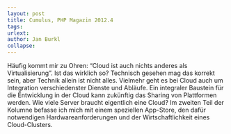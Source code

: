 ```yaml
---
layout: post
title: Cumulus, PHP Magazin 2012.4
tags: 
urlext: 
author: Jan Burkl
collapse: 
---
```

Häufig kommt mir zu Ohren: “Cloud ist auch nichts anderes als Virtualisierung”. Ist das wirklich so? Technisch gesehen mag das korrekt sein, aber Technik allein ist nicht alles. Vielmehr geht es bei Cloud auch um Integration verschiedenster Dienste und Abläufe. Ein integraler Baustein für die Entwicklung in der Cloud kann zukünftig das Sharing von Plattformen werden.
Wie viele Server braucht eigentlich eine Cloud? Im zweiten Teil der Kolumne befasse ich mich mit einem speziellen App-Store, den dafür notwendigen Hardwareanforderungen und der Wirtschaftlichkeit eines Cloud-Clusters.
